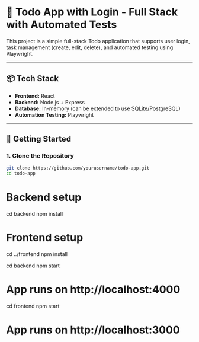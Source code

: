 # 📝 Todo App with Login - Full Stack with Automated Tests

This project is a simple full-stack Todo application that supports user login, task management (create, edit, delete), and automated testing using Playwright.

---

## 📦 Tech Stack

- **Frontend:** React
- **Backend:** Node.js + Express
- **Database:** In-memory (can be extended to use SQLite/PostgreSQL)
- **Automation Testing:** Playwright

---

## 🚀 Getting Started

### 1. Clone the Repository

```bash
git clone https://github.com/yourusername/todo-app.git
cd todo-app
```

# Backend setup

cd backend
npm install

# Frontend setup

cd ../frontend
npm install

cd backend
npm start

# App runs on http://localhost:4000

cd frontend
npm start

# App runs on http://localhost:3000
